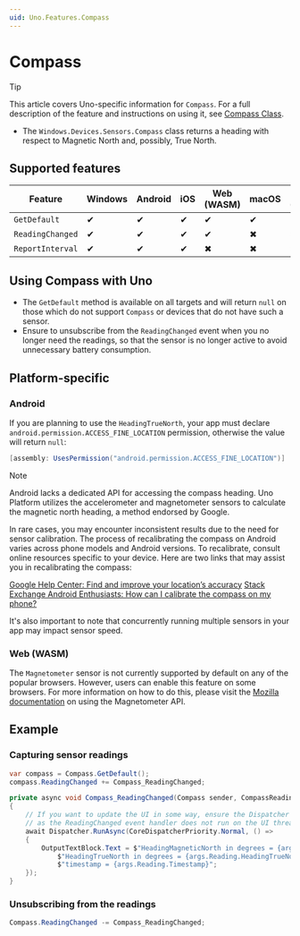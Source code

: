 ```yaml
---
uid: Uno.Features.Compass
---
```


# Compass

> [!TIP]
> This article covers Uno-specific information for `Compass`. For a full description of the feature and instructions on using it, see [Compass Class](https://learn.microsoft.com/uwp/api/windows.devices.sensors.Compass).

* The `Windows.Devices.Sensors.Compass` class returns a heading with respect to Magnetic North and, possibly, True North.

## Supported features

| Feature          | Windows | Android | iOS | Web (WASM) | macOS | Linux (Skia) | Win 7 (Skia) |
|------------------|---------|---------|-----|------------|-------|--------------|--------------|
| `GetDefault`     | ✔       | ✔       | ✔   | ✔          | ✔     | ✔            | ✔            |
| `ReadingChanged` | ✔       | ✔       | ✔   | ✔          | ✖     | ✖            | ✖            |
| `ReportInterval` | ✔       | ✔       | ✔   | ✖          | ✖     | ✖            | ✖            |

## Using Compass with Uno

* The `GetDefault` method is available on all targets and will return `null` on those which do not support `Compass` or devices that do not have such a sensor.
* Ensure to unsubscribe from the `ReadingChanged` event when you no longer need the readings, so that the sensor is no longer active to avoid unnecessary battery consumption.

## Platform-specific

### Android

If you are planning to use the `HeadingTrueNorth`, your app must declare `android.permission.ACCESS_FINE_LOCATION` permission, otherwise the value will return `null`:

```csharp
[assembly: UsesPermission("android.permission.ACCESS_FINE_LOCATION")]
```

> [!NOTE]
> Android lacks a dedicated API for accessing the compass heading. Uno Platform utilizes the accelerometer and magnetometer sensors to calculate the magnetic north heading, a method endorsed by Google.
>
> In rare cases, you may encounter inconsistent results due to the need for sensor calibration. The process of recalibrating the compass on Android varies across phone models and Android versions. To recalibrate, consult online resources specific to your device. Here are two links that may assist you in recalibrating the compass:
>
> [Google Help Center: Find and improve your location’s accuracy](https://support.google.com/maps/answer/2839911)
> [Stack Exchange Android Enthusiasts: How can I calibrate the compass on my phone?](https://android.stackexchange.com/questions/10145/how-can-i-calibrate-the-compass-on-my-phone)
>
> It's also important to note that concurrently running multiple sensors in your app may impact sensor speed.

### Web (WASM)

The `Magnetometer` sensor is not currently supported by default on any of the popular browsers. However, users can enable this feature on some browsers. For more information on how to do this, please visit the [Mozilla documentation](https://developer.mozilla.org/en-US/docs/Web/API/Magnetometer) on using the Magnetometer API.

## Example

### Capturing sensor readings

```csharp
var compass = Compass.GetDefault();
compass.ReadingChanged += Compass_ReadingChanged;

private async void Compass_ReadingChanged(Compass sender, CompassReadingChangedEventArgs args)
{
    // If you want to update the UI in some way, ensure the Dispatcher is used,
    // as the ReadingChanged event handler does not run on the UI thread.
    await Dispatcher.RunAsync(CoreDispatcherPriority.Normal, () =>
    {
        OutputTextBlock.Text = $"HeadingMagneticNorth in degrees = {args.Reading.HeadingMagneticNorth}, " +
            $"HeadingTrueNorth in degrees = {args.Reading.HeadingTrueNorth}, "
            $"timestamp = {args.Reading.Timestamp}";
    });
}
```

### Unsubscribing from the readings

```csharp
Compass.ReadingChanged -= Compass_ReadingChanged;
```
